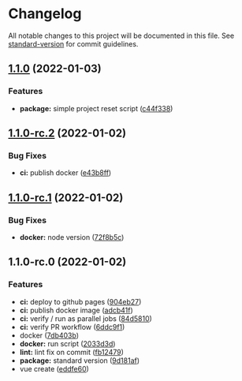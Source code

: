 # Changelog

All notable changes to this project will be documented in this file. See [standard-version](https://github.com/conventional-changelog/standard-version) for commit guidelines.

## [1.1.0](https://github.com/modernweb-pl/vue-skeleton/compare/v1.1.0-rc.2...v1.1.0) (2022-01-03)


### Features

* **package:** simple project reset script ([c44f338](https://github.com/modernweb-pl/vue-skeleton/commit/c44f33824e482d4da4c52a7f6a2b2e7c86273ec5))

## [1.1.0-rc.2](https://github.com/modernweb-pl/vue-skeleton/compare/v1.1.0-rc.1...v1.1.0-rc.2) (2022-01-02)


### Bug Fixes

* **ci:** publish docker ([e43b8ff](https://github.com/modernweb-pl/vue-skeleton/commit/e43b8ffab416f05b5034af17686c9d52ae78ca4a))

## [1.1.0-rc.1](https://github.com/modernweb-pl/vue-skeleton/compare/v1.1.0-rc.0...v1.1.0-rc.1) (2022-01-02)


### Bug Fixes

* **docker:** node version ([72f8b5c](https://github.com/modernweb-pl/vue-skeleton/commit/72f8b5cb2dac6de3d6db0d5fb703cae7b818ed0d))

## 1.1.0-rc.0 (2022-01-02)


### Features

* **ci:** deploy to github pages ([904eb27](https://github.com/modernweb-pl/vue-skeleton/commit/904eb2729750fea58a9061819091d75888aacd22))
* **ci:** publish docker image ([adcb41f](https://github.com/modernweb-pl/vue-skeleton/commit/adcb41f354d0e41fc6a1b327aaad005120fcc437))
* **ci:** verify / run as parallel jobs ([84d5810](https://github.com/modernweb-pl/vue-skeleton/commit/84d5810b1cd5cf9ae74715d9c80e65a19ccca9fa))
* **ci:** verify PR workflow ([6ddc9f1](https://github.com/modernweb-pl/vue-skeleton/commit/6ddc9f10323b3c7cd6d9ce299e13f745834955a9))
* docker ([7db403b](https://github.com/modernweb-pl/vue-skeleton/commit/7db403b574e6ad979c6c4e778180976e21dc881c))
* **docker:** run script ([2033d3d](https://github.com/modernweb-pl/vue-skeleton/commit/2033d3d2ae7ebe66559a8e150ffe4fbb4366e3db))
* **lint:** lint fix on commit ([fb12479](https://github.com/modernweb-pl/vue-skeleton/commit/fb124793247094b293bb5a6bd000fd0acc65415d))
* **package:** standard version ([9d181af](https://github.com/modernweb-pl/vue-skeleton/commit/9d181af4ec11b6e2b6bc33de95a6af143154f5c4))
* vue create ([eddfe60](https://github.com/modernweb-pl/vue-skeleton/commit/eddfe60a82aa86a817c5d2290de31cda06535929))
